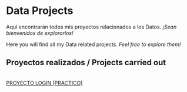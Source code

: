 # Data Projects

Aquí encontrarán todos mis proyectos relacionados a los Datos. *¡Sean bienvenidos de explorarlos!*

Here you will find all my Data related projects. *Feel free to explore them!*

## Proyectos realizados / Projects carried out
<br>
<div>
<a href= PRACTICO/Resumen.md>PROYECTO LOGIN (PRACTICO)</a>
</div>
